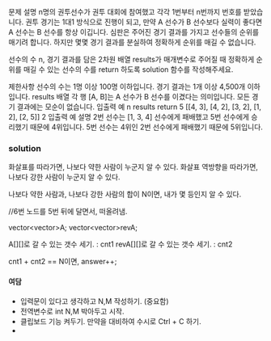 문제 설명
n명의 권투선수가 권투 대회에 참여했고 각각 1번부터 n번까지 번호를 받았습니다. 권투 경기는 1대1 방식으로 진행이 되고, 만약 A 선수가 B 선수보다 실력이 좋다면 A 선수는 B 선수를 항상 이깁니다. 심판은 주어진 경기 결과를 가지고 선수들의 순위를 매기려 합니다. 하지만 몇몇 경기 결과를 분실하여 정확하게 순위를 매길 수 없습니다.

선수의 수 n, 경기 결과를 담은 2차원 배열 results가 매개변수로 주어질 때 정확하게 순위를 매길 수 있는 선수의 수를 return 하도록 solution 함수를 작성해주세요.

제한사항
선수의 수는 1명 이상 100명 이하입니다.
경기 결과는 1개 이상 4,500개 이하입니다.
results 배열 각 행 [A, B]는 A 선수가 B 선수를 이겼다는 의미입니다.
모든 경기 결과에는 모순이 없습니다.
입출력 예
n	results	return
5	[[4, 3], [4, 2], [3, 2], [1, 2], [2, 5]]	2
입출력 예 설명
2번 선수는 [1, 3, 4] 선수에게 패배했고 5번 선수에게 승리했기 때문에 4위입니다.
5번 선수는 4위인 2번 선수에게 패배했기 때문에 5위입니다.

### solution

화살표를 따라가면, 나보다 약한 사람이 누군지 알 수 있다.
화살표 역방향을 따라가면, 나보다 강한 사람이 누군지 알 수 있다.

나보다 약한 사람과, 나보다 강한 사람의 합이 N이면, 내가 몇 등인지 알 수 있다.

//6번 노드를 5번 뒤에 달면서, 떠올려냄.

vector<vector<int>>A;
vector<vector<int>>revA;

A[][]로 갈 수 있는 갯수 세기. : cnt1
revA[][]로 갈 수 있는 갯수 세기. : cnt2

cnt1 + cnt2 == N이면, answer++;


#### 여담
- 입력문이 있다고 생각하고 N,M 작성하기. (중요함)
- 전역변수로 int N,M 박아두고 시작.
- 클립보드 기능 켜두기. 만약을 대비하여 수시로 Ctrl + C 하기.
-  